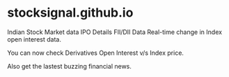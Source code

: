 # stocksignal.github.io
Indian Stock Market data
IPO Details
FII/DII Data
Real-time change in Index open interest data.

You can now check Derivatives Open Interest v/s Index price.

Also get the lastest buzzing financial news.
